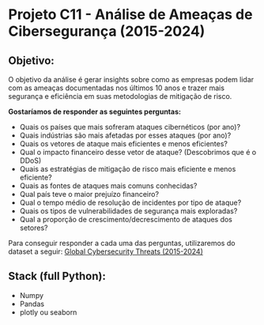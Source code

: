 # Projeto C11 - Análise de Ameaças de Cibersegurança (2015-2024)

## Objetivo:

O objetivo da análise é gerar insights sobre como as empresas podem lidar com as ameaças documentadas nos últimos 10 anos e trazer mais segurança e eficiência em suas metodologias de mitigação de risco.

<b>Gostaríamos de responder as seguintes perguntas:</b>
- Quais os países que mais sofreram ataques cibernéticos (por ano)?
- Quais indústrias são mais afetadas por esses ataques (por ano)?
- Quais os vetores de ataque mais eficientes e menos eficientes?
- Qual o impacto financeiro desse vetor de ataque? (Descobrimos que é o DDoS)
- Quais as estratégias de mitigação de risco mais eficiente e menos eficiente?
- Quais as fontes de ataques mais comuns conhecidas?
- Qual país teve o maior prejuízo financeiro?
- Qual o tempo médio de resolução de incidentes por tipo de ataque?
- Quais os tipos de vulnerabilidades de segurança mais exploradas?
- Qual a proporção de crescimento/decrescimento de ataques dos setores?

Para conseguir responder a cada uma das perguntas, utilizaremos do dataset a seguir: <a href="https://www.kaggle.com/datasets/atharvasoundankar/global-cybersecurity-threats-2015-2024">Global Cybersecurity Threats (2015-2024)</a>


## Stack (full Python):
- Numpy
- Pandas
- plotly ou seaborn
